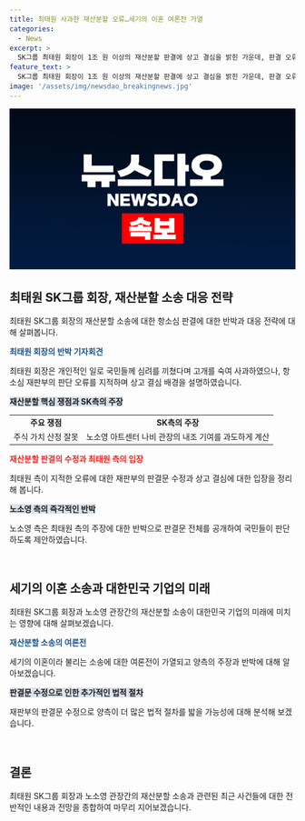 ```yaml
---
title: 최태원 사과한 재산분할 오류…세기의 이혼 여론전 가열
categories:
  - News
excerpt: >
  SK그룹 최태원 회장이 1조 원 이상의 재산분할 판결에 상고 결심을 밝힌 가운데, 판결 오류를 지적하고 반발하는 과정에서 노소영 관장 측도 판결문 공개를 촉구하며 대응했습니다. 최 회장은 국민들에게 심려를 표명하며 상고 결심 배경을 설명했고, SK측은 주식 가치 산정 오류를 지적하며 반박했습니다. 이에 최 회장 측은 법적 절차를 검토 중이며, 노 관장 측은 국민들이 판단할 수 있도록 판결문을 공개할 것을 요구했습니다. 논란이 확산되는 상황에서 2심 재판부의 판결문 수정으로 공방이 더욱 복잡해질 전망입니다.
feature_text: >
  SK그룹 최태원 회장이 1조 원 이상의 재산분할 판결에 상고 결심을 밝힌 가운데, 판결 오류를 지적하고 반발하는 과정에서 노소영 관장 측도 판결문 공개를 촉구하며 대응했습니다. 최 회장은 국민들에게 심려를 표명하며 상고 결심 배경을 설명했고, SK측은 주식 가치 산정 오류를 지적하며 반박했습니다. 이에 최 회장 측은 법적 절차를 검토 중이며, 노 관장 측은 국민들이 판단할 수 있도록 판결문을 공개할 것을 요구했습니다. 논란이 확산되는 상황에서 2심 재판부의 판결문 수정으로 공방이 더욱 복잡해질 전망입니다.
image: '/assets/img/newsdao_breakingnews.jpg'
---
```


<p><img src="/assets/img/newsdao_breakingnews.jpg" alt="pcversion 속보" /></p>

<h2 data-ke-size="size26">최태원 SK그룹 회장, 재산분할 소송 대응 전략</h2>

<p data-ke-size="size16">최태원 SK그룹 회장의 재산분할 소송에 대한 항소심 판결에 대한 반박과 대응 전략에 대해 살펴봅니다.</p>

<p><b><span style="color: #1a5490;">최태원 회장의 반박 기자회견</span></b></p>

<p data-ke-size="size16">최태원 회장은 개인적인 일로 국민들께 심려를 끼쳤다며 고개를 숙여 사과하였으나, 항소심 재판부의 판단 오류를 지적하며 상고 결심 배경을 설명하였습니다.</p>

<p><b><span style="background-color: #21538527;">재산분할 핵심 쟁점과 SK측의 주장</span></b></p>

<table>
    <tr>
        <td style="text-align: center; height: 17px;"><b>주요 쟁점</b></td>
        <td style="text-align: center; height: 17px;"><b>SK측의 주장</b></td>
    </tr>
    <tr>
        <td style="text-align: center; height: 17px;">주식 가치 산정 잘못</td>
        <td style="text-align: center; height: 17px;">노소영 아트센터 나비 관장의 내조 기여를 과도하게 계산</td>
    </tr>
</table>

<p><b><span style="color: #ee2323;">재산분할 판결의 수정과 최태원 측의 입장</span></b></p>

<p data-ke-size="size16">최태원 측이 지적한 오류에 대한 재판부의 판결문 수정과 상고 결심에 대한 입장을 정리해 봅니다.</p>

<p><b><span style="background-color: #21538527;">노소영 측의 즉각적인 반박</span></b></p>

<p data-ke-size="size16">노소영 측은 최태원 측의 주장에 대한 반박으로 판결문 전체를 공개하여 국민들이 판단하도록 제안하였습니다.</p>

<p data-ke-size="size16">&nbsp;</p>

<h2 data-ke-size="size26">세기의 이혼 소송과 대한민국 기업의 미래</h2>

<p data-ke-size="size16">최태원 SK그룹 회장과 노소영 관장간의 재산분할 소송이 대한민국 기업의 미래에 미치는 영향에 대해 살펴보겠습니다.</p>

<p><b><span style="color: #1a5490;">재산분할 소송의 여론전</span></b></p>

<p data-ke-size="size16">세기의 이혼이라 불리는 소송에 대한 여론전이 가열되고 양측의 주장과 반박에 대해 알아보겠습니다.</p>

<p><b><span style="background-color: #21538527;">판결문 수정으로 인한 추가적인 법적 절차</span></b></p>

<p data-ke-size="size16">재판부의 판결문 수정으로 양측이 더 많은 법적 절차를 밟을 가능성에 대해 분석해 보겠습니다.</p>

<p data-ke-size="size16">&nbsp;</p>

<h2 data-ke-size="size26">결론</h2>

<p data-ke-size="size16">최태원 SK그룹 회장과 노소영 관장간의 재산분할 소송과 관련된 최근 사건들에 대한 전반적인 내용과 전망을 종합하여 마무리 지어보겠습니다.</p>

